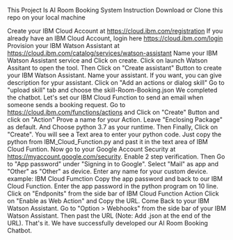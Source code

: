 This Project Is AI Room Booking System
Instruction
Download or Clone this repo on your local machine

Create your IBM Cloud Account at https://cloud.ibm.com/registration If you already have an IBM Cloud Account, login here https://cloud.ibm.com/login
Provision your IBM Watson Assistant at https://cloud.ibm.com/catalog/services/watson-assistant Name your IBM Watson Assistant service and Click on create.
Click on launch Watson Assitant to open the tool.
Then Click on "Create assistant" Button to create your IBM Watson Assistant.
Name your assistant. If you want, you can give description for ypur assistant.
Click on "Add an actions or dialog skill"
Go to "upload skill" tab and choose the skill-Room-Booking.json
We completed the chatbot. Let's set our IBM Cloud Function to send an email when someone sends a booking request. Go to https://cloud.ibm.com/functions/actions and Click on "Create" Button and click on "Action"
Prove a name for your Action. Leave "Enclosing Package" as default. And Choose python 3.7 as your runtime. Then Finally, Click on "Create".
You will see a Text area to enter your python code. Just copy the python from IBM_Cloud_Function.py and past it in the text area of IBM Cloud Funtion.
Now go to your Google Account Security at https://myaccount.google.com/security. Enable 2 step verification. Then Go to "App password" under "Signing in to Google".
Select "Mail" as app and "Other" as "Other" as device. Enter any name for your custom device. example: IBM Cloud Fumction
Copy the app password and back to our IBM Cloud Function. Enter the app password in the python program on 10 line.
Click on "Endponits" from the side bar of IBM Cloud Function Action Click on "Enable as Web Action" and Copy the URL.
Come Back to your IBM Watson Assistant. Go to "Option > Webhooks" from the side bar of your IBM Watson Assistant. Then past the URL (Note: Add .json at the end of the URL).
That's it. We have successfully developed our AI Room Booking Chatbot.
